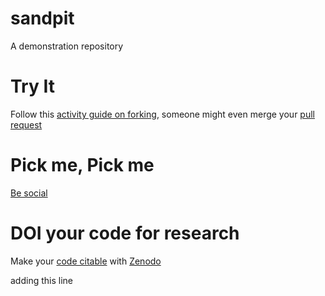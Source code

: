 sandpit
=======

A demonstration repository

# Try It

Follow this [activity guide on forking](https://guides.github.com/activities/forking/), someone might even merge your [pull request](https://guides.github.com/activities/forking/#making-a-pull-request)

# Pick me, Pick me

[Be social](https://guides.github.com/activities/socialize/)

# DOI your code for research

Make your [code citable](https://guides.github.com/activities/citable-code/) with [Zenodo](https://zenodo.org) 

<!-- Test rendering of html comment in github -->
adding this line
